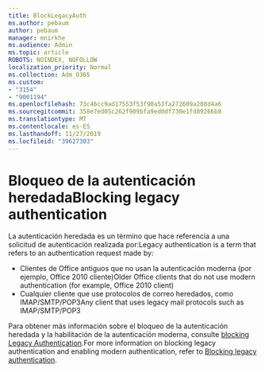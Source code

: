 ```yaml
---
title: BlockLegacyAuth
ms.author: pebaum
author: pebaum
manager: mnirkhe
ms.audience: Admin
ms.topic: article
ROBOTS: NOINDEX, NOFOLLOW
localization_priority: Normal
ms.collection: Adm_O365
ms.custom:
- "3154"
- "9001194"
ms.openlocfilehash: 73c46cc9ad17553f53f90a53fa272609a208d4a6
ms.sourcegitcommit: 358e7ed05c262f909bfa9ed0df730e1fd89266b8
ms.translationtype: MT
ms.contentlocale: es-ES
ms.lasthandoff: 11/27/2019
ms.locfileid: "39627303"
---
```

# <a name="blocking-legacy-authentication"></a><span data-ttu-id="3579e-102">Bloqueo de la autenticación heredada</span><span class="sxs-lookup"><span data-stu-id="3579e-102">Blocking legacy authentication</span></span>

<span data-ttu-id="3579e-103">La autenticación heredada es un término que hace referencia a una solicitud de autenticación realizada por:</span><span class="sxs-lookup"><span data-stu-id="3579e-103">Legacy authentication is a term that refers to an authentication request made by:</span></span>

- <span data-ttu-id="3579e-104">Clientes de Office antiguos que no usan la autenticación moderna (por ejemplo, Office 2010 cliente)</span><span class="sxs-lookup"><span data-stu-id="3579e-104">Older Office clients that do not use modern authentication (for example, Office 2010 client)</span></span>
- <span data-ttu-id="3579e-105">Cualquier cliente que use protocolos de correo heredados, como IMAP/SMTP/POP3</span><span class="sxs-lookup"><span data-stu-id="3579e-105">Any client that uses legacy mail protocols such as IMAP/SMTP/POP3</span></span>  

<span data-ttu-id="3579e-106">Para obtener más información sobre el bloqueo de la autenticación heredada y la habilitación de la autenticación moderna, consulte [blocking Legacy Authentication](https://docs.microsoft.com/azure/active-directory/conditional-access/concept-conditional-access-block-legacy-authentication).</span><span class="sxs-lookup"><span data-stu-id="3579e-106">For more information on blocking legacy authentication and enabling modern authentication, refer to [Blocking legacy authentication](https://docs.microsoft.com/azure/active-directory/conditional-access/concept-conditional-access-block-legacy-authentication).</span></span>